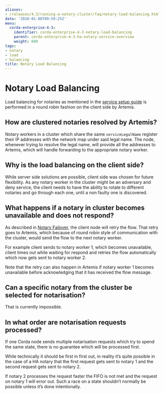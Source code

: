 ```yaml
---
aliases:
- /releases/4.3/running-a-notary-cluster/faq/notary-load-balancing.html
date: '2020-01-08T09:59:25Z'
menu:
  corda-enterprise-4-3:
    identifier: corda-enterprise-4-3-notary-load-balancing
    parent: corda-enterprise-4-3-ha-notary-service-overview
    weight: 600
tags:
- notary
- load
- balancing
title: Notary Load Balancing
---
```



# Notary Load Balancing

Load balancing for notaries as mentioned in the [service setup guide](../ha-notary-service-setup.md) is performed in a round robin fashion on the client side by Artemis.

## How are clustered notaries resolved by Artemis?

Notary workers in a cluster which share the same `serviceLegalName` register their IP addresses with the network map under said legal name.
The node, whenever trying to resolve the legal name, will provide all the addresses to Artemis, which will handle forwarding
to the appropriate notary worker.

## Why is the load balancing on the client side?

While server side solutions are possible, client side was chosen for future flexibility. As any notary worker in the
cluster might be an adversary and deny service, the client needs to have the ability to rotate to different notaries and go
through each one, until a non faulty one is discovered.

## What happens if a notary in cluster becomes unavailable and does not respond?

As described in [Notary Failover](notary-failover.md), the client node will retry the flow. That retry goes to Artemis, which because of round
robin style of communication with the cluster, would send the flow to the next notary worker.

For example client sends to notary worker 1, which becomes unavailable, client times out while waiting for respond and retries the flow automatically which now gets sent to notary worker 2.

Note that the retry can also happen in Artemis if notary worker 1 becomes unavailable before acknowledging that it has received the flow message.

## Can a specific notary from the cluster be selected for notarisation?

That is currently impossible.

## In what order are notarisation requests processed?

If one Corda node sends multiple notarisation requests which try to spend the same state, there is no guarantee which will be processed first.

While technically it should be first in first out, in reality it’s quite possible in the case of a HA notary that the first request gets sent to notary 1 and the second request gets sent to notary 2.

If notary 2 processes the request faster the FIFO is not met and the request on notary 1 will error out. Such a race on a state shouldn’t normally be possible unless it’s done intentionally.
